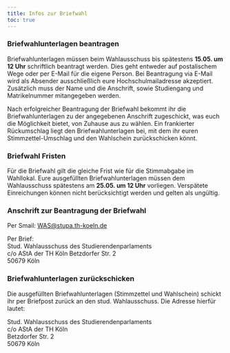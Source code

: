 ```yaml
---
title: Infos zur Briefwahl
toc: true
---
```


### Briefwahlunterlagen beantragen

Briefwahlunterlagen müssen beim Wahlausschuss bis spätestens **15.05. um 12 Uhr** schriftlich beantragt werden. Dies geht entweder auf postalischem Wege oder per E-Mail für die eigene Person. Bei Beantragung via E-Mail wird als Absender ausschließlich eure Hochschulmailadresse akzeptiert. Zusätzlich muss der Name und die Anschrift, sowie Studiengang und Matrikelnummer mitangegeben werden.

Nach erfolgreicher Beantragung der Briefwahl bekommt ihr die Briefwahlunterlagen zu der angegebenen Anschrift zugeschickt, was euch die Möglichkeit bietet, von Zuhause aus zu wählen. Ein frankierter Rückumschlag liegt den Briefwahlunterlagen bei, mit dem ihr euren Stimmzettel-Umschlag und den Wahlschein zurückschicken könnt.

### Briefwahl Fristen

Für die Briefwahl gilt die gleiche Frist wie für die Stimmabgabe im Wahllokal. Eure ausgefüllten Briefwahlunterlagen müssen dem Wahlausschuss spätestens am **25.05. um 12 Uhr** vorliegen. Verspätete Einreichungen können nicht berücksichtigt werden und gelten als ungültig.

### Anschrift zur Beantragung der Briefwahl

Per Smail: WAS@stupa.th-koeln.de

Per Brief:  
Stud. Wahlausschuss des Studierendenparlaments  
c/o AStA der TH Köln
Betzdorfer Str. 2  
50679 Köln

### Briefwahlunterlagen zurückschicken

Die ausgefüllten Briefwahlunterlagen (Stimmzettel und Wahlschein) schickt ihr per Briefpost zurück an den stud. Wahlausschuss. Die Adresse hierfür lautet:

Stud. Wahlausschuss des Studierendenparlaments  
c/o AStA der TH Köln  
Betzdorfer Str. 2  
50679 Köln
